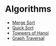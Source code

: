 ﻿# Algorithms

* [Merge Sort](http://github.com/oncicaradupopovici/Algorithms/tree/master/src/MergeSort)
* [Quick Sort](http://github.com/oncicaradupopovici/Algorithms/tree/master/src/QuickSort)
* [Towwers of Hanoi](http://github.com/oncicaradupopovici/Algorithms/tree/master/src/TowersOfHanoi)
* [Graph Traversal](http://github.com/oncicaradupopovici/Algorithms/tree/master/src/GraphTraversal)